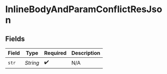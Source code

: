 # InlineBodyAndParamConflictResJson


## Fields

| Field              | Type               | Required           | Description        |
| ------------------ | ------------------ | ------------------ | ------------------ |
| `str`              | *String*           | :heavy_check_mark: | N/A                |